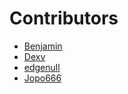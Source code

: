 # Contributors

<!-- prettier-ignore-start -->
- [Benjamin](https://github.com/cwackz)
- [Dexv](https://github.com/DXVVAY)
- [edgenull](https://github.com/edgenull)
- [Jopo666](https://github.com/jopo66)
